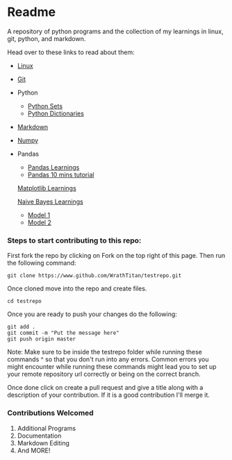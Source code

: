 # Readme

A repository of python programs and the collection of my learnings in linux, git, python, and markdown.

Head over to these links to read about them:

* [Linux](https://github.com/WrathTitan/testrepo/blob/readmes/linuxLearnings.md)

* [Git](https://github.com/WrathTitan/testrepo/blob/readmes/gitLearning.md)

* Python
  * [Python Sets](https://github.com/WrathTitan/testrepo/blob/readmes/sets.md)
  * [Python Dictionaries](https://github.com/WrathTitan/testrepo/blob/readmes/dict.md)
  
* [Markdown](https://github.com/WrathTitan/testrepo/blob/readmes/typoraLearnings.md)

* [Numpy](https://github.com/WrathTitan/pythonLearnings/blob/readmes/numpylearnings.md)

* Pandas
  * [Pandas Learnings](https://github.com/WrathTitan/pythonLearnings/blob/master/notebooks/pandaslearnings.ipynb)
  * [Pandas 10 mins tutorial](https://github.com/WrathTitan/pythonLearnings/blob/master/notebooks/pandas10mintutorial.ipynb)
  
  [Matplotlib Learnings](https://github.com/WrathTitan/pythonLearnings/blob/master/notebooks/matplotliblearnings.ipynb)
  
  [Naive Bayes Learnings]()
  
  * [Model 1](https://github.com/WrathTitan/pythonLearnings/blob/master/notebooks/naivebayes.ipynb)
  * [Model 2](https://github.com/WrathTitan/pythonLearnings/blob/master/notebooks/naivebayes2.ipynb)



### Steps to start contributing to this repo:

First fork the repo by clicking on Fork on the top right of this page. Then run the following command:

```
git clone https://www.github.com/WrathTitan/testrepo.git
```

Once cloned move into the repo and create files.

```
cd testrepo
```

Once you are ready to push your changes do the following:

```
git add .
git commit -m "Put the message here"
git push origin master
```

Note: Make sure to be inside the testrepo folder while running these commands ^ so that you don't run into any errors. Common errors you might encounter while running these commands might lead you to set up your remote repository url correctly or being on the correct branch.

Once done click on create a pull request and give a title along with a description of your contribution. If it is a good contribution I'll merge it.

### Contributions Welcomed

1. Additional Programs
2. Documentation
3. Markdown Editing
4. And MORE!